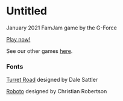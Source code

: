 # Untitled

January 2021 FamJam game by the G-Force

[Play now!](https://the-g-force.github.io/FamJam-January2021)

See our other games [here](https://the-g-force.github.io).

### Fonts

[Turret Road](https://fonts.google.com/specimen/Turret+Road) designed by Dale Sattler

[Roboto](https://fonts.google.com/specimen/Roboto) designed by Christian Robertson
